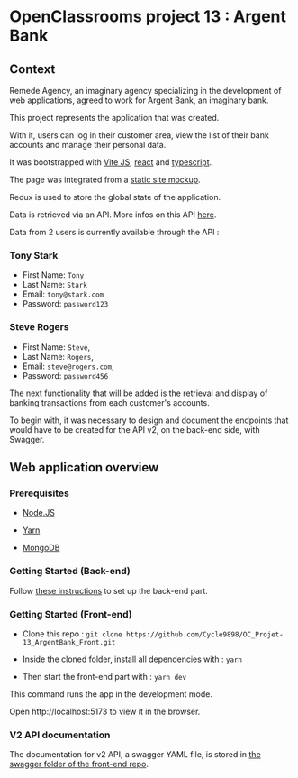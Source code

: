 # OpenClassrooms project 13 : Argent Bank

## Context

Remede Agency, an imaginary agency specializing in the development of web applications, agreed to work for Argent Bank, an imaginary bank.

This project represents the application that was created.

With it, users can log in their customer area, view the list of their bank accounts and manage their personal data.

It was bootstrapped with [Vite JS](https://vitejs.dev/), [react](https://react.dev/) and [typescript](https://www.typescriptlang.org/).

The page was integrated from a [static site mockup](https://github.com/Cycle9898/OC_Projet-13_ArgentBank_Back/tree/main/designs).

Redux is used to store the global state of the application.

Data is retrieved via an API. More infos on this API [here](https://github.com/Cycle9898/OC_Projet-13_ArgentBank_Back).

Data from 2 users is currently available through the API :

### Tony Stark

-   First Name: `Tony`
-   Last Name: `Stark`
-   Email: `tony@stark.com`
-   Password: `password123`

### Steve Rogers

-   First Name: `Steve`,
-   Last Name: `Rogers`,
-   Email: `steve@rogers.com`,
-   Password: `password456`

The next functionality that will be added is the retrieval and display of banking transactions from each customer's accounts.

To begin with, it was necessary to design and document the endpoints that would have to be created for the API v2, on the back-end side, with Swagger.

## Web application overview

### Prerequisites

-   [Node.JS](https://nodejs.org/en)

-   [Yarn](https://yarnpkg.com/)

-   [MongoDB](https://www.mongodb.com/try/download/community)

### Getting Started (Back-end)

Follow [these instructions](https://github.com/Cycle9898/OC_Projet-13_ArgentBank_Back) to set up the back-end part.

### Getting Started (Front-end)

-   Clone this repo : `git clone https://github.com/Cycle9898/OC_Projet-13_ArgentBank_Front.git`

-   Inside the cloned folder, install all dependencies with : `yarn`

-   Then start the front-end part with : `yarn dev`

This command runs the app in the development mode.

Open http://localhost:5173 to view it in the browser.

### V2 API documentation

The documentation for v2 API, a swagger YAML file, is stored in [the swagger folder of the front-end repo](https://github.com/Cycle9898/OC_Projet-13_ArgentBank_Front/blob/main/swagger/).

